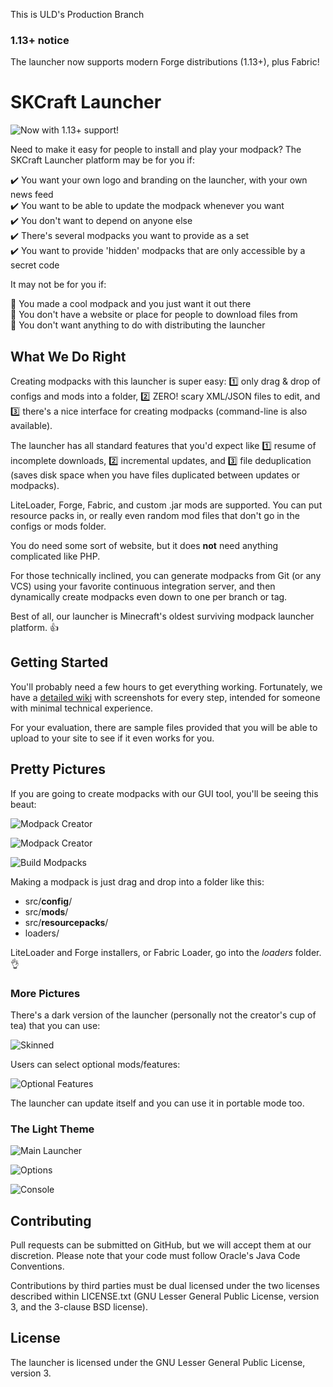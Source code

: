 This is ULD's Production Branch


### 1.13+ notice

The launcher now supports modern Forge distributions (1.13+), plus Fabric!

SKCraft Launcher
================

![Now with 1.13+ support!](readme/now_with_support.png)

Need to make it easy for people to install and play your modpack? The SKCraft Launcher platform may be for you if:

:heavy_check_mark: You want your own logo and branding on the launcher, with your own news feed  
:heavy_check_mark: You want to be able to update the modpack whenever you want  
:heavy_check_mark: You don't want to depend on anyone else  
:heavy_check_mark: There's several modpacks you want to provide as a set  
:heavy_check_mark: You want to provide 'hidden' modpacks that are only accessible by a secret code

It may not be for you if:

:small_orange_diamond: You made a cool modpack and you just want it out there  
:small_orange_diamond: You don't have a website or place for people to download files from  
:small_orange_diamond: You don't want anything to do with distributing the launcher

## What We Do Right

Creating modpacks with this launcher is super easy: :one: only drag & drop of configs and mods into a folder, :two: ZERO! scary XML/JSON files to edit, and :three: there's a nice interface for creating modpacks (command-line is also available).

The launcher has all standard features that you'd expect like :one: resume of incomplete downloads, :two: incremental updates, and :three: file deduplication (saves disk space when you have files duplicated between updates or modpacks).

LiteLoader, Forge, Fabric, and custom .jar mods are supported. You can put resource packs in, or really even random mod files that don't go in the configs or mods folder.

You do need some sort of website, but it does **not** need anything complicated like PHP.

For those technically inclined, you can generate modpacks from Git (or any VCS) using your favorite continuous integration server, and then dynamically create modpacks even down to one per branch or tag.

Best of all, our launcher is Minecraft's oldest surviving modpack launcher platform. :thumbsup:

## Getting Started

You'll probably need a few hours to get everything working. Fortunately, we have a [detailed wiki](https://github.com/SKCraft/Launcher/wiki) with screenshots for every step, intended for someone with minimal technical experience.

For your evaluation, there are sample files provided that you will be able to upload to your site to see if it even works for you.

## Pretty Pictures

If you are going to create modpacks with our GUI tool, you'll be seeing this beaut:

![Modpack Creator](readme/pack_manager.png)

![Modpack Creator](readme/modpack_creator.png)

![Build Modpacks](readme/packages_generator.png)

Making a modpack is just drag and drop into a folder like this:

* src/**config**/
* src/**mods**/
* src/**resourcepacks**/
* loaders/

LiteLoader and Forge installers, or Fabric Loader, go into the *loaders* folder. :ok_hand:

### More Pictures

There's a dark version of the launcher (personally not the creator's cup of tea) that you can use:

![Skinned](readme/launcher_skinned.png)

Users can select optional mods/features:

![Optional Features](readme/features.png)

The launcher can update itself and you can use it in portable mode too.

### The Light Theme

![Main Launcher](readme/launcher.png)

![Options](readme/options.png)

![Console](readme/log.png)

## Contributing

Pull requests can be submitted on GitHub, but we will accept them at our discretion. Please note that your code must follow Oracle's Java Code Conventions.

Contributions by third parties must be dual licensed under the two licenses described within LICENSE.txt (GNU Lesser General Public License, version 3, and the 3-clause BSD license).

## License

The launcher is licensed under the GNU Lesser General Public License, version 3.
